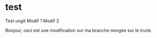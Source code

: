 # test
Test ungit
Modif 1
Modif 2

Bonjour, ceci est une modification sur ma branche mergée sur le trunk.
